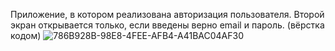 Приложение, в котором реализована авторизация пользователя. Второй экран открывается только, если введены верно email и пароль. (вёрстка кодом)
![786B928B-98E8-4FEE-AFB4-A41BAC04AF30](https://github.com/nikaprokudina/swift_course_hse/assets/129796936/2052bed6-3658-4681-8c49-3cd863346642)
